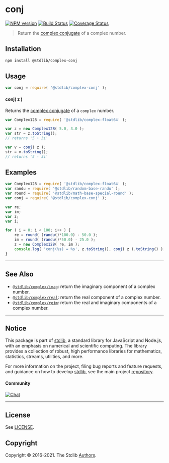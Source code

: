 <!--

@license Apache-2.0

Copyright (c) 2018 The Stdlib Authors.

Licensed under the Apache License, Version 2.0 (the "License");
you may not use this file except in compliance with the License.
You may obtain a copy of the License at

   http://www.apache.org/licenses/LICENSE-2.0

Unless required by applicable law or agreed to in writing, software
distributed under the License is distributed on an "AS IS" BASIS,
WITHOUT WARRANTIES OR CONDITIONS OF ANY KIND, either express or implied.
See the License for the specific language governing permissions and
limitations under the License.

-->

# conj

[![NPM version][npm-image]][npm-url] [![Build Status][test-image]][test-url] [![Coverage Status][coverage-image]][coverage-url] <!-- [![dependencies][dependencies-image]][dependencies-url] -->

> Return the [complex conjugate][complex-conjugate] of a complex number.

<!-- Section to include introductory text. Make sure to keep an empty line after the intro `section` element and another before the `/section` close. -->

<section class="intro">

</section>

<!-- /.intro -->

<!-- Package usage documentation. -->

<section class="installation">

## Installation

```bash
npm install @stdlib/complex-conj
```

</section>

<section class="usage">

## Usage

```javascript
var conj = require( '@stdlib/complex-conj' );
```

#### conj( z )

Returns the [complex conjugate][complex-conjugate] of a `complex` number.

```javascript
var Complex128 = require( '@stdlib/complex-float64' );

var z = new Complex128( 5.0, 3.0 );
var str = z.toString();
// returns '5 + 3i'

var v = conj( z );
str = v.toString();
// returns '5 - 3i'
```

</section>

<!-- /.usage -->

<!-- Package usage notes. Make sure to keep an empty line after the `section` element and another before the `/section` close. -->

<section class="notes">

</section>

<!-- /.notes -->

<!-- Package usage examples. -->

<section class="examples">

## Examples

<!-- eslint no-undef: "error" -->

```javascript
var Complex128 = require( '@stdlib/complex-float64' );
var randu = require( '@stdlib/random-base-randu' );
var round = require( '@stdlib/math-base-special-round' );
var conj = require( '@stdlib/complex-conj' );

var re;
var im;
var z;
var i;

for ( i = 0; i < 100; i++ ) {
    re = round( (randu()*100.0) - 50.0 );
    im = round( (randu()*50.0) - 25.0 );
    z = new Complex128( re, im );
    console.log( 'conj(%s) = %s', z.toString(), conj( z ).toString() );
}
```

</section>

<!-- /.examples -->

<!-- Section to include cited references. If references are included, add a horizontal rule *before* the section. Make sure to keep an empty line after the `section` element and another before the `/section` close. -->

<section class="references">

</section>

<!-- /.references -->

<!-- Section for related `stdlib` packages. Do not manually edit this section, as it is automatically populated. -->

<section class="related">

* * *

## See Also

-   <span class="package-name">[`@stdlib/complex/imag`][@stdlib/complex/imag]</span><span class="delimiter">: </span><span class="description">return the imaginary component of a complex number.</span>
-   <span class="package-name">[`@stdlib/complex/real`][@stdlib/complex/real]</span><span class="delimiter">: </span><span class="description">return the real component of a complex number.</span>
-   <span class="package-name">[`@stdlib/complex/reim`][@stdlib/complex/reim]</span><span class="delimiter">: </span><span class="description">return the real and imaginary components of a complex number.</span>

</section>

<!-- /.related -->

<!-- Section for all links. Make sure to keep an empty line after the `section` element and another before the `/section` close. -->


<section class="main-repo" >

* * *

## Notice

This package is part of [stdlib][stdlib], a standard library for JavaScript and Node.js, with an emphasis on numerical and scientific computing. The library provides a collection of robust, high performance libraries for mathematics, statistics, streams, utilities, and more.

For more information on the project, filing bug reports and feature requests, and guidance on how to develop [stdlib][stdlib], see the main project [repository][stdlib].

#### Community

[![Chat][chat-image]][chat-url]

---

## License

See [LICENSE][stdlib-license].


## Copyright

Copyright &copy; 2016-2021. The Stdlib [Authors][stdlib-authors].

</section>

<!-- /.stdlib -->

<!-- Section for all links. Make sure to keep an empty line after the `section` element and another before the `/section` close. -->

<section class="links">

[npm-image]: http://img.shields.io/npm/v/@stdlib/complex-conj.svg
[npm-url]: https://npmjs.org/package/@stdlib/complex-conj

[test-image]: https://github.com/stdlib-js/complex-conj/actions/workflows/test.yml/badge.svg
[test-url]: https://github.com/stdlib-js/complex-conj/actions/workflows/test.yml

[coverage-image]: https://img.shields.io/codecov/c/github/stdlib-js/complex-conj/main.svg
[coverage-url]: https://codecov.io/github/stdlib-js/complex-conj?branch=main

<!--

[dependencies-image]: https://img.shields.io/david/stdlib-js/complex-conj.svg
[dependencies-url]: https://david-dm.org/stdlib-js/complex-conj/main

-->

[chat-image]: https://img.shields.io/gitter/room/stdlib-js/stdlib.svg
[chat-url]: https://gitter.im/stdlib-js/stdlib/

[stdlib]: https://github.com/stdlib-js/stdlib

[stdlib-authors]: https://github.com/stdlib-js/stdlib/graphs/contributors

[stdlib-license]: https://raw.githubusercontent.com/stdlib-js/complex-conj/main/LICENSE

[complex-conjugate]: https://en.wikipedia.org/wiki/Complex_conjugate

<!-- <related-links> -->

[@stdlib/complex/imag]: https://github.com/stdlib-js/complex-imag

[@stdlib/complex/real]: https://github.com/stdlib-js/complex-real

[@stdlib/complex/reim]: https://github.com/stdlib-js/complex-reim

<!-- </related-links> -->

</section>

<!-- /.links -->
